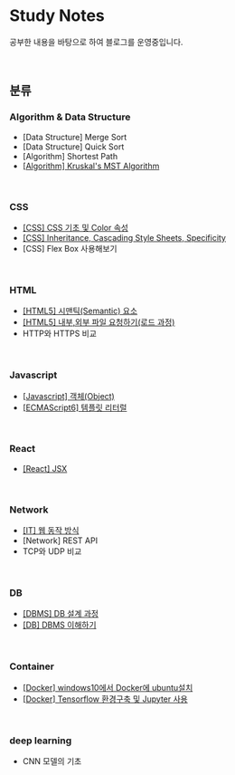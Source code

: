 # Study Notes
공부한 내용을 바탕으로 하여 블로그를 운영중입니다. 

<br>


## 분류
### Algorithm & Data Structure
* [Data Structure] Merge Sort
* [Data Structure] Quick Sort
* [Algorithm] Shortest Path 
* [[Algorithm] Kruskal's MST Algorithm](https://velog.io/@neo5188/Algorithm-Kruskals-MST-Algorithm)

<br>


### CSS
* [[CSS] CSS 기초 및 Color 속성](https://velog.io/@neo5188/CSS-CSS-%EA%B8%B0%EC%B4%88-%EB%B0%8F-Color-%EC%86%8D%EC%84%B1)
* [[CSS] Inheritance, Cascading Style Sheets, Specificity](https://velog.io/@neo5188/CSSHTML5-Inheritance-Cascading-Style-Sheets-Specificity)
* [CSS] Flex Box 사용해보기

<br>

### HTML
* [[HTML5] 시맨틱(Semantic) 요소](https://velog.io/@neo5188/HTML5-%EC%8B%9C%EB%A7%A8%ED%8B%B1Semantic-%EC%9A%94%EC%86%8C)
* [[HTML5] 내부,외부 파일 요청하기(로드 과정)](https://velog.io/@neo5188/HTML-%EB%82%B4%EB%B6%80%EC%99%B8%EB%B6%80-%ED%8C%8C%EC%9D%BC-%EC%9A%94%EC%B2%AD%ED%95%98%EA%B8%B0%EB%A1%9C%EB%93%9C-%EA%B3%BC%EC%A0%95)
* HTTP와 HTTPS 비교

<br>

### Javascript
* [[Javascript] 객체(Object)](https://velog.io/@neo5188/Javascript-Object1)
* [[ECMAScript6] 템플릿 리터럴](https://velog.io/@neo5188/ECMAScript6-%ED%85%9C%ED%94%8C%EB%A6%BF-%EB%A6%AC%ED%84%B0%EB%9F%B4)


<br>

### React
* [[React] JSX](https://velog.io/@neo5188/React-JSX)

<br>

### Network
* [[IT] 웹 동작 방식](https://velog.io/@neo5188/IT-%EC%9B%B9-%EB%8F%99%EC%9E%91-%EB%B0%A9%EC%8B%9D)
* [Network] REST API
* TCP와 UDP 비교

<br>

### DB
* [[DBMS] DB 설계 과정](https://velog.io/@neo5188/DBMS-DB-%EC%84%A4%EA%B3%84-%EA%B3%BC%EC%A0%95)
* [[DB] DBMS 이해하기](https://velog.io/@neo5188/DB-DBMS-%EC%9D%B4%ED%95%B4%ED%95%98%EA%B8%B0)
<br>


### Container
* [[Docker] windows10에서 Docker에 ubuntu설치](https://velog.io/@neo5188/Docker-windows10%EC%97%90%EC%84%9C-Docker%EC%97%90-ubuntu%EC%84%A4%EC%B9%98)
* [[Docker] Tensorflow 환경구축 및 Jupyter 사용](https://velog.io/@neo5188/Docker-Tensorflow-%ED%99%98%EA%B2%BD%EA%B5%AC%EC%B6%95-%EB%B0%8F-Jupyter-%EC%82%AC%EC%9A%A9)

<br>

### deep learning
* CNN 모델의 기초

